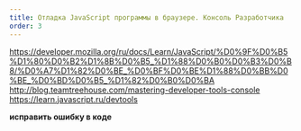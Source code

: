 ```yaml
---
title: Отладка JavaScript программы в браузере. Консоль Разработчика
order: 3
---
```


https://developer.mozilla.org/ru/docs/Learn/JavaScript/%D0%9F%D0%B5%D1%80%D0%B2%D1%8B%D0%B5_%D1%88%D0%B0%D0%B3%D0%B8/%D0%A7%D1%82%D0%BE_%D0%BF%D0%BE%D1%88%D0%BB%D0%BE_%D0%BD%D0%B5_%D1%82%D0%B0%D0%BA
http://blog.teamtreehouse.com/mastering-developer-tools-console
https://learn.javascript.ru/devtools

**исправить ошибку в коде**

